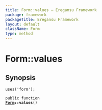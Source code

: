 ```yaml
---
title: Form::values — Eregansu Framework
package: framework
packageTitle: Eregansu Framework
layout: default
className: Form
type: method
---
```


# Form::values

## Synopsis

<code>uses('form');</code>

<code>public function <b><a href="Form">Form</a>::values</b>()</code>


